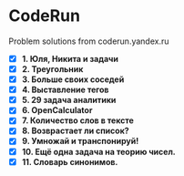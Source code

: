 # CodeRun
Problem solutions from coderun.yandex.ru

- [x] **1. Юля, Никита и задачи**
- [x] **2. Треугольник**
- [x] **3. Больше своих соседей**
- [x] **4. Выставление тегов**
- [x] **5. 29 задача аналитики**
- [x] **6. OpenCalculator**
- [x] **7. Количество слов в тексте**
- [x] **8. Возврастает ли список?**
- [x] **9. Умножай и транспонируй!**
- [x] **10. Ещё одна задача на теорию чисел.**
- [X] **11. Словарь синонимов.**
